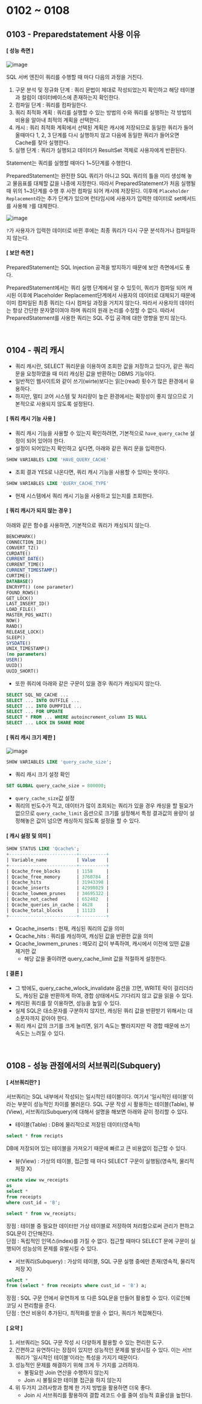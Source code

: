 # 0102 ~ 0108

## 0103 - Preparedstatement 사용 이유
#### **[ 성능 측면 ]**
![image](https://velog.velcdn.com/images%2Fjsj3282%2Fpost%2F8587157c-7cf4-47a5-acce-c8b9fab630b5%2FwiRZS.png)

SQL 서버 엔진이 쿼리를 수행할 때 마다 다음의 과정을 거친다.
1. 구문 분석 및 정규화 단계 : 쿼리 문법이 제대로 작성되었는지 확인하고 해당 테이블과 컬럼이 데이터베이스에 존재하는지 확인한다.
2. 컴파일 단계 : 쿼리를 컴파일한다.
3. 쿼리 최적화 계획 : 쿼리를 실행할 수 있는 방법의 수와 쿼리를 실행하는 각 방법의 비용을 알아내 최적의 계획을 선택한다.
4. 캐시 : 쿼리 최적화 계획에서 선택된 계획은 캐시에 저장되므로 동일한 쿼리가 들어올때마다 1, 2, 3 단계를 다시 실행하지 않고 다음에 동일한 쿼리가 들어오면 Cache를 찾아 실행한다.
5. 실행 단계 : 쿼리가 실행되고 데이터가 ResultSet 객체로 사용자에게 반환된다.

Statement는 쿼리를 실행할 때마다 1~5단계를 수행한다.

PreparedStatement는 완전한 SQL 쿼리가 아니고 SQL 쿼리의 틀을 미리 생성해 놓고 물음표를 대체할 값을 나중에 지정한다. 따라서 PreparedStatement가 처음 실행될 때 위의 1~3단계를 수행 후 사전 컴파일 되어 캐시에 저장된다. 이후에 `Placeholder Replacement`라는 추가 단계가 있으며 런타임시에 사용자가 입력한 데이터로 set메서드를 사용해 `?`를 대체한다.

![image](https://velog.velcdn.com/images%2Fjsj3282%2Fpost%2F3744ceb3-6cd8-4646-9566-15de6144b2d2%2FkWnd1.png)

`?`가 사용자가 입력한 데이터로 바뀐 후에는 최종 쿼리가 다시 구문 분석하거나 컴파일하지 않는다.

#### **[ 보안 측면 ]**
PreparedStatement는 SQL Injection 공격을 방지하기 때문에 보안 측면에서도 좋다.

PreparedStatement에서는 쿼리 실행 단계에서 알 수 있듯이, 쿼리가 컴파일 되어 캐시된 이후에 Placeholder Replacement단계에서 사용자의 데이터로 대체되기 때문에 이미 컴파일된 최종 쿼리는 다시 컴파일 과정을 거치지 않는다. 따라서 사용자의 데이터는 항상 간단한 문자열이여야 하며 쿼리의 원래 논리를 수정할 수 없다. 따라서 PreparedStatement를 사용한 쿼리는 SQL 주입 공격에 대한 영향을 받지 않는다.

<br>

## 0104 - 쿼리 캐시
- 쿼리 캐시란, SELECT 쿼리문을 이용하여 조회한 값을 저장하고 있다가, 같은 쿼리 문을 요청하였을 때 미리 캐싱된 값을 반환하는 DBMS 기능이다.
- 일반적인 웹사이트와 같이 쓰기(wirte)보다는 읽는(read) 횟수가 많은 환경에서 유용하다.
- 하지만, 멀티 코어 시스템 및 처리량이 높은 환경에서는 확장성이 좋지 않으므로 기본적으로 사용되지 않도록 설정된다.

#### **[ 쿼리 캐시 기능 사용 ]**
- 쿼리 캐시 기능을 사용할 수 있는지 확인하려면, 기본적으로 `have_query_cache` 설정이 되어 있어야 한다.
- 설정이 되어있는지 확인하고 싶다면, 아래와 같은 쿼리 문을 입력한다.
```sql
SHOW VARIABLES LIKE 'HAVE_QUERY_CACHE'
```
- 조회 결과 YES로 나온다면, 쿼리 캐시 기능을 사용할 수 있따는 뜻이다.
```sql
SHOW VARIABLES LIKE 'QUERY_CACHE_TYPE'
```
- 현재 시스템에서 쿼리 캐시 기능을 사용하고 있는지를 조회한다.

#### **[ 쿼리 캐시가 되지 않는 경우 ]**
아래와 같은 함수를 사용하면, 기본적으로 쿼리가 캐싱되지 않는다.
```sql
BENCHMARK()
CONNECTION_ID()
CONVERT_TZ()
CURDATE()
CURRENT_DATE()
CURRENT_TIME()
CURRENT_TIMESTAMP()
CURTIME()
DATABASE()
ENCRYPT() (one parameter)
FOUND_ROWS()
GET_LOCK()
LAST_INSERT_ID()
LOAD_FILE()
MASTER_POS_WAIT()
NOW()
RAND()
RELEASE_LOCK()
SLEEP()
SYSDATE()
UNIX_TIMESTAMP()
(no parameters)
USER()
UUID()
UUID_SHORT()
```
- 또한 쿼리에 아래와 같은 구문이 있을 경우 쿼리가 캐싱되지 않는다.
```sql
SELECT SQL_NO_CACHE ...
SELECT ... INTO OUTFILE ...
SELECT ... INTO DUMPFILE ...
SELECT ... FOR UPDATE
SELECT * FROM ... WHERE autoincrement_column IS NULL
SELECT ... LOCK IN SHARE MODE
```

#### **[ 쿼리 캐시 크기 제한 ]**
![image](https://user-images.githubusercontent.com/14002238/120759865-6f475980-c54e-11eb-8b81-ad5975fa0449.png)
```sql
SHOW VARIABLES LIKE 'query_cache_size';
```
- 쿼리 캐시 크기 설정 확인

```sql
SET GLOBAL query_cache_size = 800000;
```
- `query_cache_size`값 설정
- 쿼리의 빈도수가 적고, 데이터가 많이 조회되는 쿼리가 있을 경우 캐싱을 할 필요가 없으므로 `query_cache_limit` 옵션으로 크기를 설정해서 특정 결과값의 용량이 설정해놓은 값이 넘으면 캐싱하지 않도록 설정을 할 수 있다.

#### **[ 캐시 설정 및 의미 ]**
```sql
SHOW STATUS LIKE 'Qcache%';
+-------------------------+----------+
| Variable_name           | Value    |
+-------------------------+----------+
| Qcache_free_blocks      | 1158     |
| Qcache_free_memory      | 3760784  |
| Qcache_hits             | 31943398 |
| Qcache_inserts          | 42998029 |
| Qcache_lowmem_prunes    | 34695322 |
| Qcache_not_cached       | 652482   |
| Qcache_queries_in_cache | 4628     |
| Qcache_total_blocks     | 11123    |
+-------------------------+----------+
```
- Qcache_inserts : 현재, 캐싱된 쿼리의 값을 의미
- Qcache_hits : 쿼리를 캐싱하여, 캐싱된 값을 반환한 값을 의미
- Qcache_lowmem_prunes : 메모리 값이 부족하여, 캐시에서 이전에 있떤 값을 제거한 값
    - 해당 값을 줄이려면 query_cache_limit 값을 적절하게 설정한다.

#### **[ 결론 ]**
- 그 밖에도, query_cache_wlock_invalidate 옵션을 끄면, WRITE 락이 걸리더라도, 캐싱된 값을 반환하게 하여, 경합 상태에서도 기다리지 않고 값을 읽을 수 있다.
- 캐리된 쿼리를 잘 이용하면, 성능을 높일 수 있다.
- 실제 SQL은 대소문자를 구분하지 않지만, 캐싱된 쿼리 값을 반환받기 위해서는 대소문자까지 같아야 한다.
- 쿼리 캐시 값의 크기를 크게 늘리면, 읽기 속도는 빨라지지만 락 경합 때문에 쓰기 속도는 느려질 수 있다.

<br>

## 0108 - 성능 관점에서의 서브쿼리(Subquery)
#### **[ 서브쿼리란? ]**
서브쿼리는 SQL 내부에서 작성되는 일시적인 테이블이다. 여기서 '일시적인 테이블'이라는 부분이 성능적인 차이를 불러온다. SQL 구문 작성 시 활용하는 테이블(Table), 뷰(View), 서브쿼리(Subquery)에 대해서 설명을 해보면 아래와 같이 정리할 수 있다.
- 테이블(Table) : DB에 물리적으로 저장된 데이터(영속적)  
```sql
select * from recipts
```
DB에 저장되어 있는 테이블을 가져오기 때문에 빠르고 큰 비용없이 접근할 수 있다.

- 뷰(View) : 가상의 테이블, 접근할 때 마다 SELECT 구문이 실행됨(영속적, 물리적 저장 X)
```sql
create view vw_receipts 
as 
select * 
from receipts
where cust_id = 'B';

select * from vw_receipts;
```
장점 : 테이블 중 필요한 데이터만 가상 테이블로 저장하여 처리함으로써 관리가 편하고 SQL문이 간단해진다.  
단점 : 독립적인 인덱스(index)를 가질 수 없다. 접근할 때마다 SELECT 문에 구문이 실행되어 성능상의 문제를 유발시킬 수 있다.  

- 서브쿼리(Subquery) : 가상의 테이블, SQL 구문 실행 중에만 존재(영속적, 물리적 저장 X)
```sql
select *
from (select * from receipts where cust_id = 'B') a;
```
장점 : SQL 구문 안에서 유연하게 또 다른 SQL문을 만들어 활용할 수 있다. 이로인해 코딩 시 편리함을 준다.  
단점 : 연산 비용이 추가된다, 최적화를 받을 수 없다, 쿼리가 복잡해진다.

#### **[ 요약 ]**
1. 서브쿼리는 SQL 구문 작성 시 다양하게 활용할 수 있는 편리한 도구.
2. 간편하고 유연하다는 장점이 있지만 성능적인 문제를 발생시킬 수 있다. 이는 서브쿼리가 '일시적인 테이블'이라는 특성을 가지기 때문이다.
3. 성능적인 문제를 해결하기 위해 크게 두 가지를 고려하자.
    - 불필요한 Join 연산을 수행하지 않는지
    - Join 시 불필요한 테이블 접근을 하지 않는지
4. 위 두가지 고려사항과 함께 한 가지 방법을 활용하면 더욱 좋다.
    - Join 시 서브쿼리를 활용하여 결합 레코드 수를 줄여 성능적 효율성을 높힌다.
